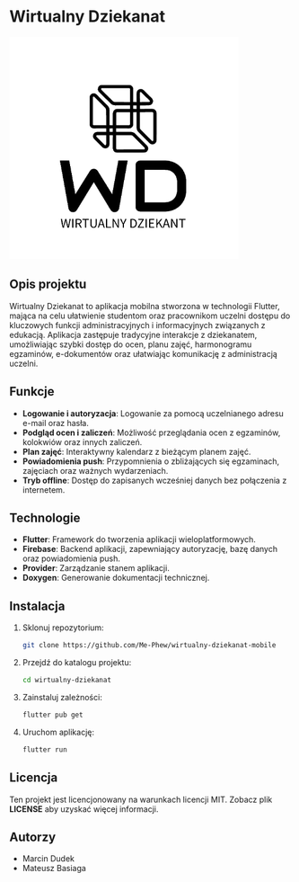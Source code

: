 # Wirtualny Dziekanat

![Project Logo](/assets/images/logoWithoutBg.png)

## Opis projektu

Wirtualny Dziekanat to aplikacja mobilna stworzona w technologii Flutter, mająca na celu ułatwienie studentom oraz pracownikom uczelni dostępu do kluczowych funkcji administracyjnych i informacyjnych związanych z edukacją. Aplikacja zastępuje tradycyjne interakcje z dziekanatem, umożliwiając szybki dostęp do ocen, planu zajęć, harmonogramu egzaminów, e-dokumentów oraz ułatwiając komunikację z administracją uczelni.

## Funkcje

- **Logowanie i autoryzacja**: Logowanie za pomocą uczelnianego adresu e-mail oraz hasła.
- **Podgląd ocen i zaliczeń**: Możliwość przeglądania ocen z egzaminów, kolokwiów oraz innych zaliczeń.
- **Plan zajęć**: Interaktywny kalendarz z bieżącym planem zajęć.
- **Powiadomienia push**: Przypomnienia o zbliżających się egzaminach, zajęciach oraz ważnych wydarzeniach.
- **Tryb offline**: Dostęp do zapisanych wcześniej danych bez połączenia z internetem.

## Technologie

- **Flutter**: Framework do tworzenia aplikacji wieloplatformowych.
- **Firebase**: Backend aplikacji, zapewniający autoryzację, bazę danych oraz powiadomienia push.
- **Provider**: Zarządzanie stanem aplikacji.
- **Doxygen**: Generowanie dokumentacji technicznej.

## Instalacja

1. Sklonuj repozytorium:
    ```sh
    git clone https://github.com/Me-Phew/wirtualny-dziekanat-mobile
    ```
2. Przejdź do katalogu projektu:
    ```sh
    cd wirtualny-dziekanat
    ```
3. Zainstaluj zależności:
    ```sh
    flutter pub get
    ```
4. Uruchom aplikację:
    ```sh
    flutter run
    ```

## Licencja

Ten projekt jest licencjonowany na warunkach licencji MIT. Zobacz plik **LICENSE** aby uzyskać więcej informacji.

## Autorzy

- Marcin Dudek
- Mateusz Basiaga
